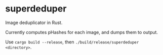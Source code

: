 # superdeduper

Image deduplicator in Rust.

Currently computes pHashes for each image, and dumps them to output.

Use `cargo build --release`, then `./build/release/superdeduper <directory>`.
